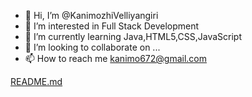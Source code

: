 - 👋 Hi, I’m @KanimozhiVelliyangiri
- 👀 I’m interested in Full Stack Development
- 🌱 I’m currently learning Java,HTML5,CSS,JavaScript
- 💞️ I’m looking to collaborate on ...
- 📫 How to reach me kanimo672@gmail.com

<!---
KanimozhiVelliyangiri/KanimozhiVelliyangiri is a ✨ special ✨ repository because its `README.md` (this file) appears on your GitHub profile.
You can click the Preview link to take a look at your changes.
--->
[README.md](https://github.com/KanimozhiVelliyangiri/KanimozhiVelliyangiri/files/11373195/README.md)
